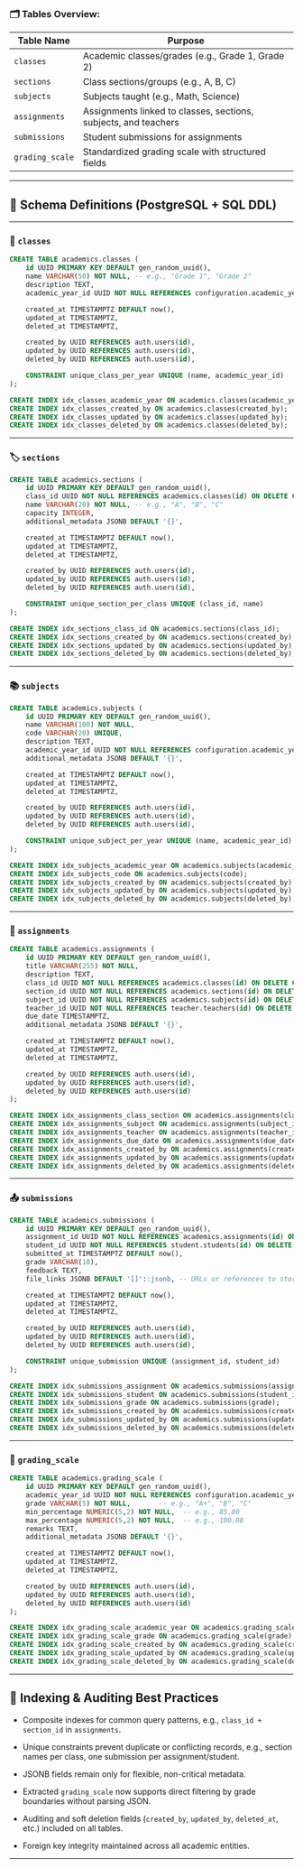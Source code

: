 
### 🗂️ Tables Overview:

|Table Name|Purpose|
|---|---|
|`classes`|Academic classes/grades (e.g., Grade 1, Grade 2)|
|`sections`|Class sections/groups (e.g., A, B, C)|
|`subjects`|Subjects taught (e.g., Math, Science)|
|`assignments`|Assignments linked to classes, sections, subjects, and teachers|
|`submissions`|Student submissions for assignments|
|`grading_scale`|Standardized grading scale with structured fields|

---

## 📄 Schema Definitions (PostgreSQL + SQL DDL)

---

### 🏫 `classes`

```sql
CREATE TABLE academics.classes (
    id UUID PRIMARY KEY DEFAULT gen_random_uuid(),
    name VARCHAR(50) NOT NULL, -- e.g., "Grade 1", "Grade 2"
    description TEXT,
    academic_year_id UUID NOT NULL REFERENCES configuration.academic_years(id) ON DELETE RESTRICT,

    created_at TIMESTAMPTZ DEFAULT now(),
    updated_at TIMESTAMPTZ,
    deleted_at TIMESTAMPTZ,

    created_by UUID REFERENCES auth.users(id),
    updated_by UUID REFERENCES auth.users(id),
    deleted_by UUID REFERENCES auth.users(id),

    CONSTRAINT unique_class_per_year UNIQUE (name, academic_year_id)
);

CREATE INDEX idx_classes_academic_year ON academics.classes(academic_year_id);
CREATE INDEX idx_classes_created_by ON academics.classes(created_by);
CREATE INDEX idx_classes_updated_by ON academics.classes(updated_by);
CREATE INDEX idx_classes_deleted_by ON academics.classes(deleted_by);
```

---

### 🏷️ `sections`

```sql
CREATE TABLE academics.sections (
    id UUID PRIMARY KEY DEFAULT gen_random_uuid(),
    class_id UUID NOT NULL REFERENCES academics.classes(id) ON DELETE CASCADE,
    name VARCHAR(20) NOT NULL, -- e.g., "A", "B", "C"
    capacity INTEGER,
    additional_metadata JSONB DEFAULT '{}',

    created_at TIMESTAMPTZ DEFAULT now(),
    updated_at TIMESTAMPTZ,
    deleted_at TIMESTAMPTZ,

    created_by UUID REFERENCES auth.users(id),
    updated_by UUID REFERENCES auth.users(id),
    deleted_by UUID REFERENCES auth.users(id),

    CONSTRAINT unique_section_per_class UNIQUE (class_id, name)
);

CREATE INDEX idx_sections_class_id ON academics.sections(class_id);
CREATE INDEX idx_sections_created_by ON academics.sections(created_by);
CREATE INDEX idx_sections_updated_by ON academics.sections(updated_by);
CREATE INDEX idx_sections_deleted_by ON academics.sections(deleted_by);
```

---

### 📚 `subjects`

```sql
CREATE TABLE academics.subjects (
    id UUID PRIMARY KEY DEFAULT gen_random_uuid(),
    name VARCHAR(100) NOT NULL,
    code VARCHAR(20) UNIQUE,
    description TEXT,
    academic_year_id UUID NOT NULL REFERENCES configuration.academic_years(id) ON DELETE RESTRICT,
    additional_metadata JSONB DEFAULT '{}',

    created_at TIMESTAMPTZ DEFAULT now(),
    updated_at TIMESTAMPTZ,
    deleted_at TIMESTAMPTZ,

    created_by UUID REFERENCES auth.users(id),
    updated_by UUID REFERENCES auth.users(id),
    deleted_by UUID REFERENCES auth.users(id),

    CONSTRAINT unique_subject_per_year UNIQUE (name, academic_year_id)
);

CREATE INDEX idx_subjects_academic_year ON academics.subjects(academic_year_id);
CREATE INDEX idx_subjects_code ON academics.subjects(code);
CREATE INDEX idx_subjects_created_by ON academics.subjects(created_by);
CREATE INDEX idx_subjects_updated_by ON academics.subjects(updated_by);
CREATE INDEX idx_subjects_deleted_by ON academics.subjects(deleted_by);
```

---

### 📄 `assignments`

```sql
CREATE TABLE academics.assignments (
    id UUID PRIMARY KEY DEFAULT gen_random_uuid(),
    title VARCHAR(255) NOT NULL,
    description TEXT,
    class_id UUID NOT NULL REFERENCES academics.classes(id) ON DELETE CASCADE,
    section_id UUID NOT NULL REFERENCES academics.sections(id) ON DELETE CASCADE,
    subject_id UUID NOT NULL REFERENCES academics.subjects(id) ON DELETE CASCADE,
    teacher_id UUID NOT NULL REFERENCES teacher.teachers(id) ON DELETE SET NULL,
    due_date TIMESTAMPTZ,
    additional_metadata JSONB DEFAULT '{}',

    created_at TIMESTAMPTZ DEFAULT now(),
    updated_at TIMESTAMPTZ,
    deleted_at TIMESTAMPTZ,

    created_by UUID REFERENCES auth.users(id),
    updated_by UUID REFERENCES auth.users(id),
    deleted_by UUID REFERENCES auth.users(id)
);

CREATE INDEX idx_assignments_class_section ON academics.assignments(class_id, section_id);
CREATE INDEX idx_assignments_subject ON academics.assignments(subject_id);
CREATE INDEX idx_assignments_teacher ON academics.assignments(teacher_id);
CREATE INDEX idx_assignments_due_date ON academics.assignments(due_date);
CREATE INDEX idx_assignments_created_by ON academics.assignments(created_by);
CREATE INDEX idx_assignments_updated_by ON academics.assignments(updated_by);
CREATE INDEX idx_assignments_deleted_by ON academics.assignments(deleted_by);
```

---

### 📤 `submissions`

```sql
CREATE TABLE academics.submissions (
    id UUID PRIMARY KEY DEFAULT gen_random_uuid(),
    assignment_id UUID NOT NULL REFERENCES academics.assignments(id) ON DELETE CASCADE,
    student_id UUID NOT NULL REFERENCES student.students(id) ON DELETE CASCADE,
    submitted_at TIMESTAMPTZ DEFAULT now(),
    grade VARCHAR(10),
    feedback TEXT,
    file_links JSONB DEFAULT '[]'::jsonb, -- URLs or references to stored files

    created_at TIMESTAMPTZ DEFAULT now(),
    updated_at TIMESTAMPTZ,
    deleted_at TIMESTAMPTZ,

    created_by UUID REFERENCES auth.users(id),
    updated_by UUID REFERENCES auth.users(id),
    deleted_by UUID REFERENCES auth.users(id),

    CONSTRAINT unique_submission UNIQUE (assignment_id, student_id)
);

CREATE INDEX idx_submissions_assignment ON academics.submissions(assignment_id);
CREATE INDEX idx_submissions_student ON academics.submissions(student_id);
CREATE INDEX idx_submissions_grade ON academics.submissions(grade);
CREATE INDEX idx_submissions_created_by ON academics.submissions(created_by);
CREATE INDEX idx_submissions_updated_by ON academics.submissions(updated_by);
CREATE INDEX idx_submissions_deleted_by ON academics.submissions(deleted_by);
```

---

### 📏 `grading_scale`

```sql
CREATE TABLE academics.grading_scale (
    id UUID PRIMARY KEY DEFAULT gen_random_uuid(),
    academic_year_id UUID NOT NULL REFERENCES configuration.academic_years(id),
    grade VARCHAR(5) NOT NULL,       -- e.g., "A+", "B", "C"
    min_percentage NUMERIC(5,2) NOT NULL,  -- e.g., 85.00
    max_percentage NUMERIC(5,2) NOT NULL,  -- e.g., 100.00
    remarks TEXT,
    additional_metadata JSONB DEFAULT '{}',

    created_at TIMESTAMPTZ DEFAULT now(),
    updated_at TIMESTAMPTZ,
    deleted_at TIMESTAMPTZ,

    created_by UUID REFERENCES auth.users(id),
    updated_by UUID REFERENCES auth.users(id),
    deleted_by UUID REFERENCES auth.users(id)
);

CREATE INDEX idx_grading_scale_academic_year ON academics.grading_scale(academic_year_id);
CREATE INDEX idx_grading_scale_grade ON academics.grading_scale(grade);
CREATE INDEX idx_grading_scale_created_by ON academics.grading_scale(created_by);
CREATE INDEX idx_grading_scale_updated_by ON academics.grading_scale(updated_by);
CREATE INDEX idx_grading_scale_deleted_by ON academics.grading_scale(deleted_by);
```

---

## 📌 Indexing & Auditing Best Practices

- Composite indexes for common query patterns, e.g., `class_id + section_id` in `assignments`.
    
- Unique constraints prevent duplicate or conflicting records, e.g., section names per class, one submission per assignment/student.
    
- JSONB fields remain only for flexible, non-critical metadata.
    
- Extracted `grading_scale` now supports direct filtering by grade boundaries without parsing JSON.
    
- Auditing and soft deletion fields (`created_by`, `updated_by`, `deleted_at`, etc.) included on all tables.
    
- Foreign key integrity maintained across all academic entities.
    

---
